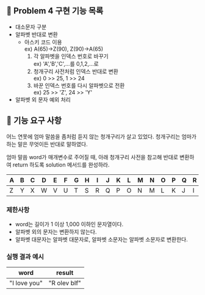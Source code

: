 ## 📝 Problem 4 구현 기능 목록
- 대소문자 구분
- 알파벳 반대로 변환
  - 아스키 코드 이용  
  ex) A(65)->Z(90), Z(90)->A(65)
    1. 각 알파벳을 인덱스 번호로 바꾸기  
       ex) 'A','B','C',...를 0,1,2,...로 
    2. 청개구리 사전처럼 인덱스 반대로 변환  
      ex) 0 >> 25, 1 >> 24
    3. 바꾼 인덱스 번호를 다시 알파벳으로 전환  
      ex) 25 >> 'Z', 24 >> 'Y'
- 알파벳 외 문자 예외 처리

## 🚀 기능 요구 사항

어느 연못에 엄마 말씀을 좀처럼 듣지 않는 청개구리가 살고 있었다. 청개구리는 엄마가 하는 말은 무엇이든 반대로 말하였다.

엄마 말씀 word가 매개변수로 주어질 때, 아래 청개구리 사전을 참고해 반대로 변환하여 return 하도록 solution 메서드를 완성하라.

| A | B | C | D | E | F | G | H | I | J | K | L | M | N | O | P | Q | R | S | T | U | V | W | X | Y | Z |
| --- | --- | --- | --- | --- | --- | --- | --- | --- | --- | --- | --- | --- | --- | --- | --- | --- | --- | --- | --- | --- | --- | --- | --- | --- | --- |
| Z | Y | X | W | V | U | T | S | R | Q | P | O | N | M | L | K | J | I | H | G | F | E | D | C | B | A |

### 제한사항

- word는 길이가 1 이상 1,000 이하인 문자열이다.
- 알파벳 외의 문자는 변환하지 않는다.
- 알파벳 대문자는 알파벳 대문자로, 알파벳 소문자는 알파벳 소문자로 변환한다.

### 실행 결과 예시

| word | result |
| --- | --- |
| "I love you" | "R olev blf" |
